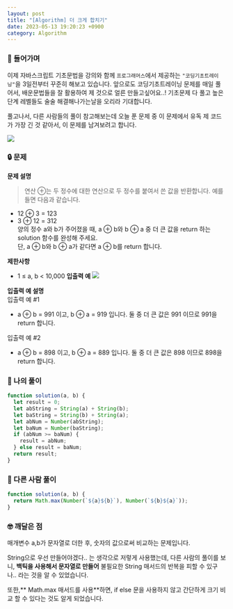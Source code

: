 ```yaml
---
layout: post
title: "[Algorithm] 더 크게 합치기"
date: 2023-05-13 19:20:23 +0900
category: Algorithm
---
```


### 📖 들어가며

이제 자바스크립트 기초문법을 강의와 함께 `프로그래머스`에서 제공하는 `"코딩기초트레이닝"`을 3일전부터 꾸준히 해보고 있습니다. 앞으로도 코딩기초트레이닝 문제를 매일 풀어서, 배운문법들을 잘 활용하여 제 것으로 얼른 만들고싶어요..! 기초문제 다 풀고 높은 단계 레벨들도 술술 해결해나가는날을 오리라 기대합니다.

풀고나서, 다른 사람들의 풀이 참고해보는데 오늘 푼 문제 중 이 문제에서 유독 제 코드가 가장 긴 것 같아서, 이 문제를 남겨보려고 합니다.

![](https://velog.velcdn.com/images/js4072751/post/f4fc50bc-c8d0-49a5-b6f2-6197a3a22e6c/image.png)

### 🔒 문제

**문제 설명**

> 연산 ⊕는 두 정수에 대한 연산으로 두 정수를 붙여서 쓴 값을 반환합니다. 예를 들면 다음과 같습니다.<br>

- 12 ⊕ 3 = 123
- 3 ⊕ 12 = 312
  <br>양의 정수 a와 b가 주어졌을 때, a ⊕ b와 b ⊕ a 중 더 큰 값을 return 하는 solution 함수를 완성해 주세요.<br>
  단, a ⊕ b와 b ⊕ a가 같다면 a ⊕ b를 return 합니다.

**제한사항**

- 1 ≤ a, b < 10,000
  **입출력 예**
  ![](https://velog.velcdn.com/images/js4072751/post/1d441812-daee-4971-b5a8-3d963695149c/image.png)

**입출력 예 설명**<br />
입출력 예 #1

- a ⊕ b = 991 이고, b ⊕ a = 919 입니다. 둘 중 더 큰 값은 991 이므로 991을 return 합니다.

입출력 예 #2

- a ⊕ b = 898 이고, b ⊕ a = 889 입니다. 둘 중 더 큰 값은 898 이므로 898을 return 합니다.

### 🔑 나의 풀이

>

```javascript
function solution(a, b) {
  let result = 0;
  let abString = String(a) + String(b);
  let baString = String(b) + String(a);
  let abNum = Number(abString);
  let baNum = Number(baString);
  if (abNum >= baNum) {
    result = abNum;
  } else result = baNum;
  return result;
}
```

### 🔎 다른 사람 풀이

>

```javascript
function solution(a, b) {
  return Math.max(Number(`${a}${b}`), Number(`${b}${a}`));
}
```

### 🤓 깨달은 점

매개변수 a,b가 문자열로 더한 후, 숫자의 값으로써 비교하는 문제입니다.

String으로 우선 만들어야겠다.. 는 생각으로 저렇게 사용했는데,
다른 사람의 풀이를 보니, **백틱을 사용해서 문자열로 만들어** 불필요한 String 매서드의 반복을 피할 수 있구나.. 라는 것을 알 수 있었습니다.

또한,** Math.max 매서드를 사용**하면, if else 문을 사용하지 않고 간단하게 크기 비교 할 수 있다는 것도 알게 되었습니다.
